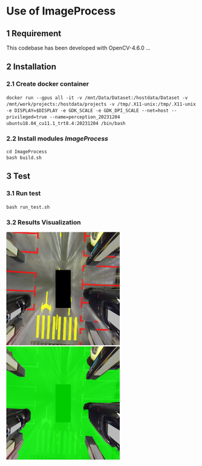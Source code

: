 <!--
 * @Author: zjj
 * @Date: 2023-12-06 10:29:59
 * @LastEditors: zjj
 * @LastEditTime: 2023-12-11 17:17:04
 * @FilePath: /DataProcess/README.md
 * @Description: 
 * 
 * Copyright (c) 2023 by ${git_name_email}, All Rights Reserved. 
-->
# Use of ImageProcess

## 1 Requirement
This codebase has been developed with OpenCV-4.6.0 ...

## 2 Installation
### 2.1 Create docker container
`docker run --gpus all -it -v /mnt/Data/Dataset:/hostdata/Dataset -v /mnt/work/projects:/hostdata/projects -v /tmp/.X11-unix:/tmp/.X11-unix -e DISPLAY=$DISPLAY -e GDK_SCALE -e GDK_DPI_SCALE --net=host --privileged=true --name=perception_20231204 ubuntu18.04_cu11.1_trt8.4:20231204 /bin/bash`

### 2.2 Install modules *ImageProcess*
```
cd ImageProcess
bash build.sh
```

## 3 Test
### 3.1 Run test
`
bash run_test.sh
`
### 3.2 Results Visualization
<div align=left><img src="./test/ll_seg_filter.jpg" width=300 height=300>
<div align=left><img src="./test/da_seg_filter.jpg" width=300 height=300>


